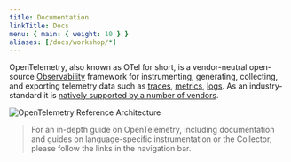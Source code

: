 ```yaml
---
title: Documentation
linkTitle: Docs
menu: { main: { weight: 10 } }
aliases: [/docs/workshop/*]
---
```


OpenTelemetry, also known as OTel for short, is a vendor-neutral open-source
[Observability](concepts/observability-primer/#what-is-observability) framework
for instrumenting, generating, collecting, and exporting telemetry data such as
[traces](concepts/observability-primer/#distributed-traces),
[metrics](concepts/observability-primer/#reliability--metrics),
[logs](concepts/observability-primer/#logs). As an industry-standard it is
[natively supported by a number of vendors](/ecosystem/vendors/).

![OpenTelemetry Reference Architecture](/img/otel_diagram.png)

> For an in-depth guide on OpenTelemetry, including documentation and guides on
> language-specific instrumentation or the Collector, please follow the links in
> the navigation bar.
